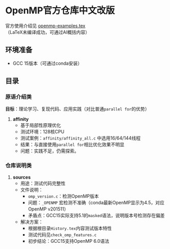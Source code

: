 # OpenMP官方仓库中文改版

官方使用介绍见 [openmp-examples.tex](openmp-examples.tex)  
（LaTeX未编译成功，可通过AI概括内容）

## 环境准备
- GCC 15版本（可通过conda安装）

## 目录

### 原语介绍类
**目标**：理论学习、复现代码、应用实践（对比普通`parallel for`的优势）

1. **affinity**  
   - 基于局部性原理优化  
   - 测试环境：128核CPU  
   - 测试案例：`affinity/affinity_all.c` 中选用16/64/144线程  
   - 结果：与直接使用`parallel for`相比优化效果不明显  
   - 问题：实践不足，仍需探索。 

### 仓库说明类
1. **sources**  
   - 用途：测试代码完整性  
   - 文件说明：  
     - `omp_version.c`：检测OpenMP版本  
     - 问题：`_OPENMP` 宏检测不准确（conda最新OpenMP显示为4.5，对应OpenMP v201511）  
     - 矛盾点：GCC15实际支持5.1的`masked`语法，说明版本号检测存在偏差  
   - 解决方案：  
     - 根据根目录`History.tex`内容测试版本特性  
     - 测试代码见`check_omp_features.c`  
     - 初步结论：GCC15支持OpenMP 6.0语法  